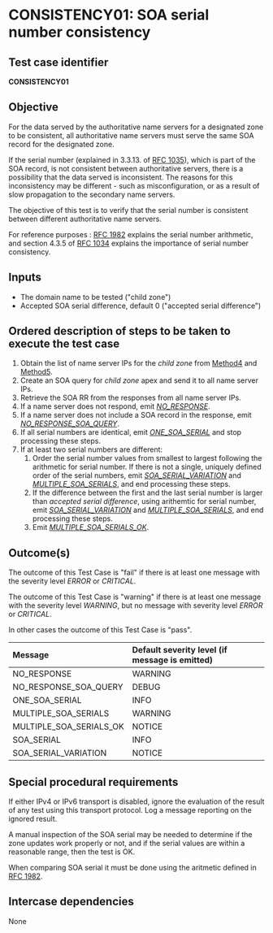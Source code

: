 # CONSISTENCY01: SOA serial number consistency

## Test case identifier

**CONSISTENCY01**

## Objective

For the data served by the authoritative name servers for a designated zone
to be consistent, all authoritative name servers must serve the same SOA
record for the designated zone.   

If the serial number (explained in 3.3.13. of [RFC 1035]), 
which is part of the SOA record, is not consistent between authoritative servers, 
there is a possibility that the data served is inconsistent. The reasons for this 
inconsistency may be different - such as misconfiguration, or as a result of slow 
propagation to the secondary name servers.

The objective of this test is to verify that the serial number is consistent
between different authoritative name servers.

For reference purposes : [RFC 1982]
explains the serial number arithmetic, and section 4.3.5 of 
[RFC 1034] explains the importance of
serial number consistency.

## Inputs

* The domain name to be tested ("child zone")
* Accepted SOA serial difference, default 0 ("accepted serial difference")

## Ordered description of steps to be taken to execute the test case

 1. Obtain the list of name server IPs for the *child zone* from [Method4] 
    and [Method5].
 2. Create an SOA query for *child zone* apex and send it to all name 
    server IPs.
 3. Retrieve the SOA RR from the responses from all name server IPs.
 4. If a name server does not respond, emit *[NO_RESPONSE]*.
 5. If a name server does not include a SOA record in the response,
    emit *[NO_RESPONSE_SOA_QUERY]*.
 6. If all serial numbers are identical, emit *[ONE_SOA_SERIAL]* and stop
    processing these steps.
 7. If at least two serial numbers are different:
    1. Order the serial number values from smallest to largest following
       the arithmetic for serial number.
       If there is not a single, uniquely defined order of the serial 
       numbers, emit *[SOA_SERIAL_VARIATION]* and *[MULTIPLE_SOA_SERIALS]*, 
       and end processing these steps.
    2. If the difference between the first and the last serial number
       is larger than *accepted serial difference*, using arithemtic
       for serial number, emit *[SOA_SERIAL_VARIATION]* and 
       *[MULTIPLE_SOA_SERIALS]*, and end processing these steps.
    3. Emit *[MULTIPLE_SOA_SERIALS_OK]*.


## Outcome(s)

The outcome of this Test Case is "fail" if there is at least one message
with the severity level *ERROR* or *CRITICAL*.

The outcome of this Test Case is "warning" if there is at least one message
with the severity level *WARNING*, but no message with severity level
*ERROR* or *CRITICAL*.

In other cases the outcome of this Test Case is "pass".

Message                       | Default severity level (if message is emitted)
:-----------------------------|:-----------------------------------
NO_RESPONSE                   | WARNING
NO_RESPONSE_SOA_QUERY         | DEBUG
ONE_SOA_SERIAL                | INFO
MULTIPLE_SOA_SERIALS          | WARNING
MULTIPLE_SOA_SERIALS_OK       | NOTICE
SOA_SERIAL                    | INFO
SOA_SERIAL_VARIATION          | NOTICE


## Special procedural requirements	

If either IPv4 or IPv6 transport is disabled, ignore the evaluation of the
result of any test using this transport protocol. Log a message reporting
on the ignored result.

A manual inspection of the SOA serial may be needed to determine if the zone
updates work properly or not, and if the serial values are within a
reasonable range, then the test is OK.

When comparing SOA serial it must be done using the aritmetic defined in
[RFC 1982].


## Intercase dependencies

None

[RFC 1034]: https://tools.ietf.org/html/rfc1035

[RFC 1035]: https://tools.ietf.org/html/rfc1035

[RFC 1982]: https://tools.ietf.org/html/rfc1982 

[Method4]: ../Methods.md#method-4-obtain-glue-address-records-from-parent

[Method5]: ../Methods.md#method-5-obtain-the-name-server-address-records-from-child

[NO_RESPONSE]: #outcomes
[NO_RESPONSE_SOA_QUERY]: #outcomes
[ONE_SOA_SERIAL]: #outcomes
[MULTIPLE_SOA_SERIALS]: #outcomes
[MULTIPLE_SOA_SERIALS_OK]: #outcomes
[SOA_SERIAL]: #outcomes
[SOA_SERIAL_VARIATION]: #outcomes

